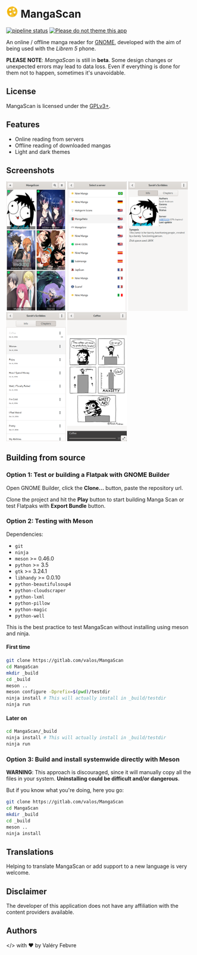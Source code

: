 # <img height="32" src="data/icons/info.febvre.MangaScan.svg" /> MangaScan

[![pipeline status](https://gitlab.com/valos/MangaScan/badges/master/pipeline.svg)](https://gitlab.com/valos/MangaScan/commits/master)
[![Please do not theme this app](https://stopthemingmy.app/badge.svg)](https://stopthemingmy.app)

An online / offline manga reader for [GNOME](https://www.gnome.org), developed with the aim of being used with the *Librem 5* phone.

**PLEASE NOTE**: *MangaScan* is still in **beta**. Some design changes or unexpected errors may lead to data loss. Even if everything is done for them not to happen, sometimes it's unavoidable.

## License

MangaScan is licensed under the [GPLv3+](https://www.gnu.org/licenses/gpl-3.0.html).

## Features

* Online reading from servers
* Offline reading of downloaded mangas
* Light and dark themes

## Screenshots

<img src="screenshots/main-window.png" width="160">
<img src="screenshots/add-servers.png" width="160">
<img src="screenshots/card-info.png" width="160">
<img src="screenshots/card-chapters.png" width="160">
<img src="screenshots/reader.png" width="160">

## Building from source

### Option 1: Test or building a Flatpak with GNOME Builder

Open GNOME Builder, click the **Clone...** button, paste the repository url.

Clone the project and hit the **Play** button to start building Manga Scan or test Flatpaks with **Export Bundle** button.

### Option 2: Testing with Meson

Dependencies:

* `git`
* `ninja`
* `meson` >= 0.46.0
* `python` >= 3.5
* `gtk` >= 3.24.1
* `libhandy` >= 0.0.10
* `python-beautifulsoup4`
* `python-cloudscraper`
* `python-lxml`
* `python-pillow`
* `python-magic`
* `python-well`

This is the best practice to test MangaScan without installing using meson and ninja.

#### First time

```bash
git clone https://gitlab.com/valos/MangaScan
cd MangaScan
mkdir _build
cd _build
meson ..
meson configure -Dprefix=$(pwd)/testdir
ninja install # This will actually install in _build/testdir
ninja run
```

#### Later on

```bash
cd MangaScan/_build
ninja install # This will actually install in _build/testdir
ninja run
```

### Option 3: Build and install systemwide directly with Meson

**WARNING**: This approach is discouraged, since it will manually copy all the files in your system. **Uninstalling could be difficult and/or dangerous**.

But if you know what you're doing, here you go:

```bash
git clone https://gitlab.com/valos/MangaScan
cd MangaScan
mkdir _build
cd _build
meson ..
ninja install
```

## Translations
Helping to translate MangaScan or add support to a new language is very welcome.

## Disclaimer
The developer of this application does not have any affiliation with the content providers available.

## Authors
</> with &hearts; by Valéry Febvre
